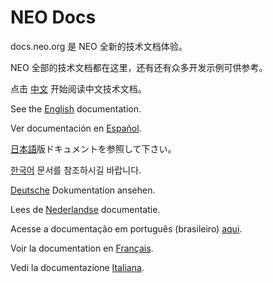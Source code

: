 NEO Docs
============

docs.neo.org 是 NEO 全新的技术文档体验。

NEO 全部的技术文档都在这里，还有还有众多开发示例可供参考。

点击 [中文](zh-cn/index.md) 开始阅读中文技术文档。

See the [English](en-us/index.md) documentation.

Ver documentación en [Español](es-es/index.md).

[日本語](ja-jp/index.md)版ドキュメントを参照して下さい。

[한국어](ko-kr/index.md) 문서를 참조하시길 바랍니다.

[Deutsche](de-de/index.md) Dokumentation ansehen.

Lees de [Nederlandse](nl-nl/index.md) documentatie.

Acesse a documentação em português (brasileiro) [aqui](pt-br/index.md).

Voir la documentation en [Français](fr-fr/index.md).

Vedi la documentazione [Italiana](it-it/index.md).